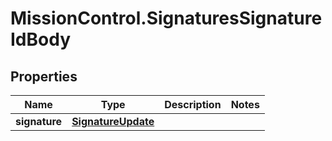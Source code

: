 # MissionControl.SignaturesSignatureIdBody

## Properties
Name | Type | Description | Notes
------------ | ------------- | ------------- | -------------
**signature** | [**SignatureUpdate**](SignatureUpdate.md) |  | 
